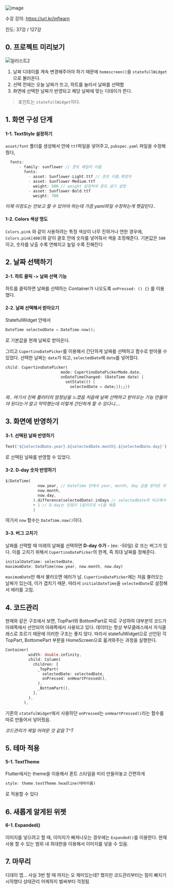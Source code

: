 ![image](https://user-images.githubusercontent.com/92006284/212145319-b77623d0-b28a-4d68-87e4-498e67884dd5.png)

수강 강의: https://url.kr/inflearn

진도: 37강 / 127강

## 0. 프로젝트 미리보기

![일러스트2](https://user-images.githubusercontent.com/92006284/212145235-02b1a3ca-8250-493e-a9c4-2219cbe41050.png)

1) 날짜 디데이를 계속 변경해주어야 하기 때문에 ```homescreen()```을 ```statefullWidget```으로 불러온다.
2) 선택 전에는 오늘 날짜가 뜨고, 하트를 눌러서 날짜를 선택함
3) 화면에 선택한 날짜가 반영되고 해당 날짜에 맞는 디데이가 뜬다.

> 포인트는 ```statefullWidget```이다.

## 1. 화면 구성 단계

#### 1-1. TextStyle 설정하기

```asset/font``` 폴더를 생성해서 안에 ```ttf```파일을 넣어주고, ```pubspec.yaml``` 파일을 수정해줬다,

```dart
  fonts:
      - family: sunflower // 폰트 패밀리 이름
        fonts:
          - asset: Sunflower-Light.ttf // 폰트 이름.확장자
          - asset: Sunflower-Medium.ttf
            weight: 500 // weight 설정하여 폰트 굵기 설정
          - asset: Sunflower-Bold.ttf
            weight: 700
```

_이제 이정도는 안보고 할 수 있어야 하는데 가끔 yaml파일 수정하는게 헷갈린다.._

#### 1-2. Colors 색상 명도

```Colors.pink``` 와 같이 사용하려는 특정 색상이 너무 진하거나 연한 경우에, ```Colors.pink[400]```와 같이 괄호 안에 숫자를 넣어줘서 색을 조정해준다. 기본값은 ```500```이고, 숫자를 낮출 수록 연해지고 높일 수록 진해진다

## 2. 날짜 선택하기

#### 2-1. 하트 클릭 -> 날짜 선택 기능

하트를 클릭하면 날짜를 선택하는 Container가 나오도록 ```onPressed: () {}``` 를 이용했다.

#### 2-2. 날짜 선택해서 받아오기

StatefulWidget 안에서
```dart
DateTime selectedDate = DateTime.now();
```
로 기본값을 현재 날짜로 받아온다.

그리고 ```CupertinoDatePicker```를 이용해서 간단하게 날짜를 선택하고 함수로 받아올 수 있었다.
선택한 날짜는 ```date```가 되고, ```selectedDate```에 ```date```를 넣어줬다.

```dart
child: CupertinoDatePicker(
                        mode: CupertinoDatePickerMode.date,
                        onDateTimeChanged: (DateTime date) {
                          setState(() {
                            selectedDate = date;});;})
```
_와.. 여기서 진짜 플러터의 엄청남을 느꼈음
처음에 날짜 선택하고 받아오는 기능 만들어야 된다는거 알고 막막했는데 이렇게 간단하게 할 수 있다니...._

## 3. 화면에 반영하기

#### 3-1. 선택된 날짜 반영하기
```dart
Text('${selectedDate.year}.${selectedDate.month}.${selectedDate.day}')
```
로 선택된 날짜를 반영할 수 있었다.

#### 3-2. D-day 숫자 반영하기
```dart
${DateTime(
              now.year, // DateTime 안에서 year, month, day 값을 받아온 뒤
              now.month,
              now.day,
            ).difference(selectedDate).inDays // selectedDate와 비교해서 inDays로 표현을 한다.
            + 1 // D-day는 당일이 1일이므로 +1을 해줌
            } 
```
여기서 ```now``` 함수는 ```DateTime.now()```이다.

#### 3-3. 버그 고치기

날짜를 선택할 때 미래의 날짜를 선택하면 **D-day 수가 -** (ex: -50일) 로 뜨는 버그가 있다.
이를 고치기 위해서 ```CupertinoDatePicker```의 한계, 즉 최대 날짜를 정해준다.
```dart
initialDateTime: selectedDate,
maximumDate: DateTime(now.year, now.month, now.day)
```
```maximumDate```만 해서 불러오면 에러가 남.
```CupertinoDatePicker```에는 처음 불러오는 날짜가 있는데, 이가 겹치기 때문.
따라서 ```initialDateTime```을 ```selectedDate```로 설정해서 에러를 고침.

## 4. 코드관리

현재와 같은 구조에서 보면, TopPart와 BottomPart로 따로 구성하여 대부분의 코드가 아래쪽에서 선언되어 아래쪽에서 사용되고 있다.
데이터는 항상 부모클래스에서 자식클래스로 흐르기 때문에 이러한 구조는 좋지 않다.
따라서 statefulWidget으로 선언된 각 TopPart, BottomePart 부분을 HomeScreen으로 옮겨와주는 과정을 실행한다.
```dart
Container(
          width: double.infinity,
          child: Column(
            children: [
              _TopPart(
                selectedDate: selectedDate,
                onPressed: onHeartPressed(),
              ),
              _BottomPart(),
            ],
          ),
        ),
```
기존의 ```statefulWidget```에서 사용하던 ```onPressed```는 ```onHeartPressed()```라는 함수를 따로 만들어서 넣어줬음.

_코드관리가 제일 어려운 것 같음 T^T_

## 5. 테마 적용
#### 5-1. TextTheme
Flutter에서는 theme을 이용해서 폰트 스타일을 미리 만들어놓고 간편하게
```dart
style: theme.textTheme.headline(테마이름)
```
로 적용할 수 있다

## 6. 새롭게 알게된 위젯
#### 6-1. Expanded()
이미지를 넣으려고 할 때, 이미지가 삐져나오는 경우에는 ```Expanded()```를 이용한다. 현재 사용 할 수 있는 범위 내 최대한을 이용해서 이미지를 넣을 수 있음.

## 7. 마무리

디데이 앱... 사실 3번 할 때 까지는 오 재미있는데? 했지만
코드관리부터는 힘이 빠지기 시작했다
상태관리 어케하지 벌써부터 걱정됨

